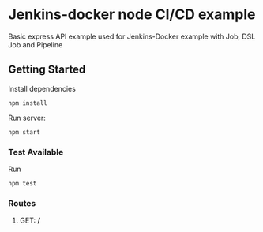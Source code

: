 # Jenkins-docker node CI/CD example
Basic express API example used for Jenkins-Docker example with Job, DSL Job and Pipeline

## Getting Started
Install dependencies  
```
npm install
```

Run server:  
```
npm start
```

### Test Available
Run  
```
npm test
```

### Routes
1. GET: **/**

